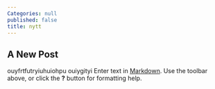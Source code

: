 ```yaml
---
Categories: null
published: false
title: nytt
---
```


## A New Post
ouyfrtfutryiuhuiohpu ouiygityi
Enter text in [Markdown](http://daringfireball.net/projects/markdown/). Use the toolbar above, or click the **?** button for formatting help.
